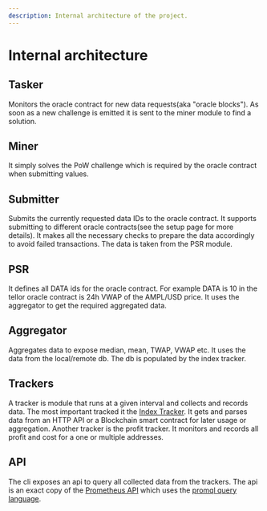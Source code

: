 ```yaml
---
description: Internal architecture of the project.
---
```


# Internal architecture

## Tasker

Monitors the oracle contract for new data requests\(aka "oracle blocks"\). As soon as a new challenge is emitted it is sent to the miner module to find a solution.

## Miner

It simply solves the PoW challenge which is required by the oracle contract when submitting values.

## Submitter

Submits the currently requested data IDs to the oracle contract. It supports submitting to different oracle contracts\(see the setup page for more details\). It makes all the necessary checks to prepare the data accordingly to avoid failed transactions. The data is taken from the PSR module.

## PSR

It defines all DATA ids for the oracle contract. For example DATA is 10 in the tellor oracle contract is 24h VWAP of the AMPL/USD price. It uses the aggregator to get the required aggregated data.

## Aggregator

Aggregates data to expose median, mean, TWAP, VWAP etc. It uses the data from the local/remote db. The db is populated by the index tracker.

## Trackers

A tracker is module that runs at a given interval and collects and records data. The most important tracked it the [Index Tracker](https://github.com/tellor-io/TellorDocs/tree/0bcae5bdcefd0ad6e5cf5cfc7cf3b39aa5377654/telliot/index-tracker.md). It gets and parses data from an HTTP API or a Blockchain smart contract for later usage or aggregation. Another tracker is the profit tracker. It monitors and records all profit and cost for a one or multiple addresses.

## API

The cli exposes an api to query all collected data from the trackers. The api is an exact copy of the [Prometheus API](https://prometheus.io/docs/prometheus/latest/querying/api/) which uses the [promql query language](https://prometheus.io/docs/prometheus/latest/querying/basics).

